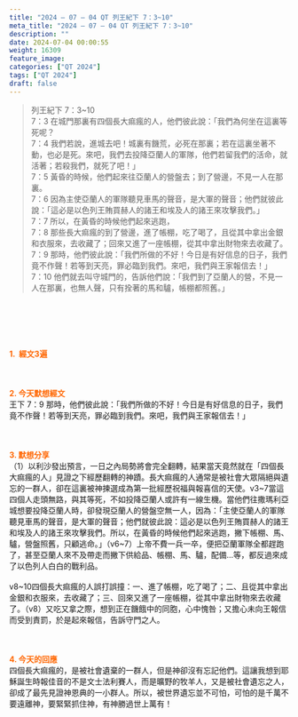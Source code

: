 ```yaml
---
title: "2024 – 07 – 04 QT 列王紀下 7：3~10"
meta_title: "2024 – 07 – 04 QT 列王紀下 7：3~10"
description: ""
date: 2024-07-04 00:00:55
weight: 16309
feature_image: 
categories: ["QT 2024"]
tags: ["QT 2024"]
draft: false
---
```


<blockquote>列王紀下 7：3~10<br />
7：3 在城門那裏有四個長大痲瘋的人，他們彼此說：「我們為何坐在這裏等死呢？<br />
7：4 我們若說，進城去吧！城裏有饑荒，必死在那裏；若在這裏坐著不動，也必是死。來吧，我們去投降亞蘭人的軍隊，他們若留我們的活命，就活著；若殺我們，就死了吧！」<br />
7：5 黃昏的時候，他們起來往亞蘭人的營盤去；到了營邊，不見一人在那裏。<br />
7：6 因為主使亞蘭人的軍隊聽見車馬的聲音，是大軍的聲音；他們就彼此說：「這必是以色列王賄買赫人的諸王和埃及人的諸王來攻擊我們。」<br />
7：7 所以，在黃昏的時候他們起來逃跑，<br />
7：8 那些長大痲瘋的到了營邊，進了帳棚，吃了喝了，且從其中拿出金銀和衣服來，去收藏了；回來又進了一座帳棚，從其中拿出財物來去收藏了。<br />
7：9 那時，他們彼此說：「我們所做的不好！今日是有好信息的日子，我們竟不作聲！若等到天亮，罪必臨到我們。來吧，我們與王家報信去！」<br />
7：10 他們就去叫守城門的，告訴他們說：「我們到了亞蘭人的營，不見一人在那裏，也無人聲，只有拴著的馬和驢，帳棚都照舊。」</blockquote><br />
&nbsp;<br />
<br />
&nbsp;<br />
<br />
<span style="color: #ff6600;"><strong>1.  經文3遍</strong></span><br />
<br />
&nbsp;<br />
<br />
<span style="color: #ff6600;"><strong>2. 今天默想經文<br />
</strong></span>王下 7：9 那時，他們彼此說：「我們所做的不好！今日是有好信息的日子，我們竟不作聲！若等到天亮，罪必臨到我們。來吧，我們與王家報信去！」<br />
<br />
&nbsp;<br />
<br />
<strong><span style="color: #ff6600;">3. 默想分享<br />
</span></strong>（1）以利沙發出預言，一日之內局勢將會完全翻轉，結果當天竟然就在「四個長大痲瘋的人」見證之下經歷翻轉的神蹟。長大痲瘋的人通常是被社會大眾隔絕與遺忘的一群人，卻在這裏被神揀選成為第一批經歷祝福與報喜信的天使。v3~7當這四個人走頭無路，與其等死，不如投降亞蘭人或許有一線生機。當他們往撒瑪利亞城想要投降亞蘭人時，卻發現亞蘭人的營盤空無一人，因為：「主使亞蘭人的軍隊聽見車馬的聲音，是大軍的聲音；他們就彼此說：這必是以色列王賄買赫人的諸王和埃及人的諸王來攻擊我們。所以，在黃昏的時候他們起來逃跑，撇下帳棚、馬、驢，營盤照舊，只顧逃命。」（v6~7）上帝不費一兵一卒，便把亞蘭軍隊全都趕跑了，甚至亞蘭人來不及帶走而撇下供給品、帳棚、馬、驢，配備…等，都反過來成了以色列人白白的戰利品。<br />
<br />
v8~10四個長大痲瘋的人誤打誤撞：一、進了帳棚，吃了喝了；二、且從其中拿出金銀和衣服來，去收藏了；三、回來又進了一座帳棚，從其中拿出財物來去收藏了。（v8）又吃又拿之際，想到正在饑餓中的同胞，心中愧咎；又擔心未向王報信而受到責罰，於是起來報信，告訴守門之人。<br />
<br />
&nbsp;<br />
<br />
<strong style="font-size: inherit;"><span style="color: #ff6600;">4. 今天的回應<br />
</span></strong>四個長大痲瘋的，是被社會遺棄的一群人，但是神卻沒有忘記他們。這讓我想到耶穌誕生時報佳音的不是文士法利賽人，而是曠野的牧羊人，又是被社會遺忘之人，卻成了最先見證神恩典的一小群人。所以，被世界遺忘並不可怕，可怕的是千萬不要遠離神，要緊緊抓住神，有神勝過世上萬有！<br />
<br />
&nbsp;<br />
<br />
&nbsp;<br />
<br />
&nbsp;<br />
<br />
&nbsp;<br />
<br />
<audio style="display: none;" controls="controls"></audio><br />
<br />
<audio style="display: none;" controls="controls"></audio><br />
<br />
<audio style="display: none;" controls="controls"></audio><br />
<br />
<audio style="display: none;" controls="controls"></audio><br />
<br />
<audio style="display: none;" controls="controls"></audio>
        